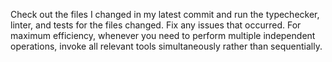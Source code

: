 Check out the files I changed in my latest commit and run the typechecker, linter, and tests for the files changed. Fix
any issues that occurred. For maximum efficiency, whenever you need to perform multiple independent operations, invoke
all relevant tools simultaneously rather than sequentially.
